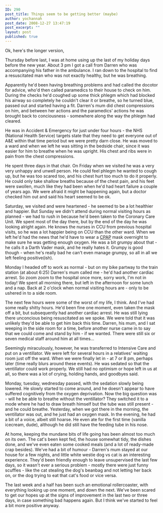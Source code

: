 ```yaml
---
ID: 290
post_title: Things seem to be getting better (maybe)
author: yochannah
post_date: 2008-12-27 13:47:19
post_excerpt: ""
layout: post
published: true
---
```

Ok, here's the longer version, 

Thursday before last, I was at home using up the last of my holiday days before the new year. About 3 pm I got a call from Darren who was accompanying his father in the ambulance. I ran down to the hospital to find a resuscitated man who was not exactly healthy, but he was breathing. 

Apparently he'd been having breathing problems and had called the docotor for advice, who'd then called paramedics to their house to check on him. During the checks he'd coughed up some thick phlegm which had blocked his airway so completely he couldn't clear it or breathe, so he turned blue, passed out and started having a fit. Darren's mum did chest compressions on him, and between her actions and the paramedics' actions he was brought back to conciousness - somewhere along the way the phlegm had cleared. 

He was in Accident & Emergency for just under four hours - the NHS (National Health Service) targets state that they need to get everyone out of A&E within that time period but we were pretty darn close. He was moved to a ward and when we left he was sitting in the bedside chair, since it was easier for him to breathe when he was upright. His chest and ribs were in pain from the chest compressions.

He spent three days in that chair. On Friday when we visited he was a very very unhappy and unwell person. He could feel phlegm he wanted to cough up, but he was too scared too, and his chest hurt too much to do it properly. He could only take shallow breaths because of the chest pain, and his feet were swollen, much like they had been when he'd had heart failure a couple of years ago. We were afraid it might be happening again, but a doctor checked him out and said his heart seemed to be ok.  

Saturday, we visited and were heartened - he seemed to be a lot healthier and happier. But Sunday we didn't attend during normal visiting hours as planned - we had to rush in because he'd been taken to the Coronary Care Unit. We spent most of the day there, but by the end of the day he was looking alright again. He knows the nurses in CCU from previous hospital visits, so he was a lot happier being on CCU than the other ward. When we left he'd had the news that he'd have to wear a <a href="http://en.wikipedia.org/wiki/Positive_airway_pressure">CPAP</a> mask overnight to make sure he was getting enough oxygen. He was a bit grumpy about that - he calls it a Darth Vader mask, and he really hates it. Grumpy is good though - when he's really bad he can't even manage grumpy, so all in all we left feeling positive(ish). 

Monday I headed off to work as normal - but on my bike partway to the train station (at about 6:25) Darren's mum called me - he'd had another cardiac arrest. So zoom zoom to the hospital once more, sorry work, I'm not in today! We spent all morning there, but left in the afternoon for some lunch and a nap. Back at 2 o'clock when normal visiting hours are - only to be ushered in to a side room. 

The next few hours were some of the worst of my life, I think. And I've had some really shitty hours. He'd been fine one moment, even taken the mask off a bit, but subsequently had another cardiac arrest. He was still lying there unconcious being resuscitated as we spoke. We were told that it was unlikely they'd be able to get him back this time. Darren, his mum, and I sat weeping in the side room for a time, before another nurse came in to say that we could come and stand by him - if we wanted. There were still six or seven medical staff around him at all times... 

Seemingly miraculously, however, he was transferred to Intensive Care and put on a ventillator. We were left for several hours in a relatives' waiting room just off the ward.  When we were finally let in - at 7 or 8 pm, perhaps later (time really blurs around these events). He was sedated so that the ventillator could work properly. We still had no optimism or hope left in us at all, so there was a lot of crying, holding hands, and goodbyes said. 

Monday, tuesday, wednesday passed, with the sedation slowly being lowered. He slowly started to come around, and he doesn't appear to have suffered cognitively from the oxygen deprivation. Now the big question was - will he be able to breathe without the ventillator? They switched it to a mode where he had to draw breath himself but the tube was still present - and he could breathe. Yesterday, when we got there in the morning, the ventillator was out, and he just had an oxygen mask. In the evening, he had a bit of a voice, albeit still hoarse. He even ate for the first time (vanilla icecream, dude), although he did still have the feeding tube in his nose. 

At home, keeping the mundane bits of life going has been almost too much on its own. The cat's been kept fed, the house somewhat tidy, the dishes done, and we've even eaten some cooked meals (and a lot of ready-made crap besides). We've had a bit of humour - Darren's mum stayed at our house for a few nights, and little white westie dog vs cat is an interesting experience. They'd been friendly enough to leave unsupervised the last few days, so it wasn't ever a serious problem - mostly there were just funny scuffles - like the cat stealing the dog's beanbag and not letting her back on, or the dog trying to eat that cat's food or vice versa. 

The last week and a half has been such an emotional rollercoaster, with everything looking up one moment, and down the next. We've been scared to get our hopes up at the signs of improvement in the last two or three days, in case something bad happens again. But I think we've started to feel a bit more positive anyway.